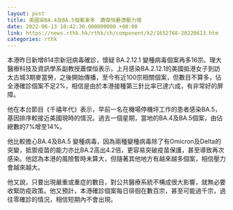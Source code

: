 ```yaml
---
layout: post
title: 美國染BA.4及BA.5個案漸多　蕭傑恒憂港壓力增
date: 2022-06-13 10:42:30.000000000 +08:00
link: https://news.rthk.hk/rthk/ch/component/k2/1652768-20220613.htm
categories: rthk
---
```


本港昨日新增814宗新冠病毒確診，懷疑 BA.2.12.1 變種病毒個案再多16宗。理大醫療科技及資訊學系副教授蕭傑恒表示，上月感染BA.2.12.1的美國抵港女子到訪太古城3期麥當勞，之後開始傳播，至今有近100宗相關個案，但數目不算多，佔全港確診個案不足2%，相信是由於本港接種第三針比率已達六成，有非常好的屏障。

他在本台節目《千禧年代》表示，早前一名在機場停機坪工作的患者感染BA.5，基因排序較接近美國現時的情況。過去一個星期，當地的BA.4及BA.5個案，由佔總數的7%增至14%。

他比較擔心BA.4及BA.5 變種病毒，因為兩種變種病毒除了有Omicron及Delta的突變，抵禦疫苗的能力亦比BA.2高出4.2倍，更容易突破疫苗保護，甚至導致再次感染。他認為本港的風險暫時未算大，但隨著其他地方有越來越多個案，相信壓力會越來越大。

他又說，只要出現嚴重或重症的數目，對公共醫療系統不構成很大影響，就無必要收緊防疫政策。他又預計，本港確診個案每日徘徊在數百宗，甚至可能過千宗，過往零確診的情況，相信短期內不會出現。
